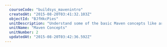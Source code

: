 ```yaml
---
  courseCode: "buildsys_mavenintro"
  createdAt: "2015-08-20T03:41:32.103Z"
  objectId: "BJfHkcPies"
  unitDescription: "Understand some of the basic Maven concepts like archetypes, build phases and dependencies. Setup a web application using Maven that covers the concepts you've learned."
  unitName: "Maven Concepts"
  unitNumber: 2
  updatedAt: "2015-08-20T03:42:36.592Z"
---
```

